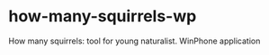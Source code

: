 how-many-squirrels-wp
=====================

How many squirrels: tool for young naturalist. WinPhone application
